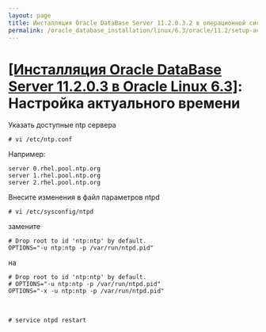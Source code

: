 ```yaml
---
layout: page
title: Инсталляция Oracle DataBase Server 11.2.0.3.2 в операционной системе Oracle Linux 6.3 x86_64
permalink: /oracle_database_installation/linux/6.3/oracle/11.2/setup-actual-time/
---
```


# <a href="/oracle_database_installation/linux/6.3/oracle/11.2/">[Инсталляция Oracle DataBase Server 11.2.0.3 в Oracle Linux 6.3]</a>: Настройка актуального времени


Указать доступные ntp сервера

	# vi /etc/ntp.conf


Например:

	server 0.rhel.pool.ntp.org
	server 1.rhel.pool.ntp.org
	server 2.rhel.pool.ntp.org


Внесите изменения в файл параметров ntpd

	# vi /etc/sysconfig/ntpd

замените

	# Drop root to id 'ntp:ntp' by default.
	OPTIONS="-u ntp:ntp -p /var/run/ntpd.pid"


на

	# Drop root to id 'ntp:ntp' by default.
	# OPTIONS="-u ntp:ntp -p /var/run/ntpd.pid"
	OPTIONS="-x -u ntp:ntp -p /var/run/ntpd.pid"

<br/>

	# service ntpd restart

